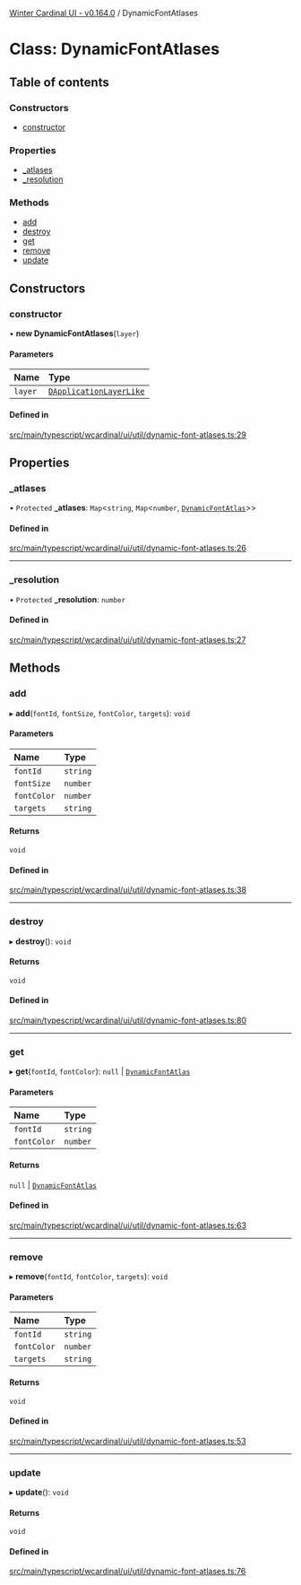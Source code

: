 [Winter Cardinal UI - v0.164.0](../index.md) / DynamicFontAtlases

# Class: DynamicFontAtlases

## Table of contents

### Constructors

- [constructor](DynamicFontAtlases.md#constructor)

### Properties

- [\_atlases](DynamicFontAtlases.md#_atlases)
- [\_resolution](DynamicFontAtlases.md#_resolution)

### Methods

- [add](DynamicFontAtlases.md#add)
- [destroy](DynamicFontAtlases.md#destroy)
- [get](DynamicFontAtlases.md#get)
- [remove](DynamicFontAtlases.md#remove)
- [update](DynamicFontAtlases.md#update)

## Constructors

### constructor

• **new DynamicFontAtlases**(`layer`)

#### Parameters

| Name | Type |
| :------ | :------ |
| `layer` | [`DApplicationLayerLike`](../interfaces/DApplicationLayerLike.md) |

#### Defined in

[src/main/typescript/wcardinal/ui/util/dynamic-font-atlases.ts:29](https://github.com/winter-cardinal/winter-cardinal-ui/blob/v0.164.0/src/main/typescript/wcardinal/ui/util/dynamic-font-atlases.ts#L29)

## Properties

### \_atlases

• `Protected` **\_atlases**: `Map`<`string`, `Map`<`number`, [`DynamicFontAtlas`](DynamicFontAtlas.md)\>\>

#### Defined in

[src/main/typescript/wcardinal/ui/util/dynamic-font-atlases.ts:26](https://github.com/winter-cardinal/winter-cardinal-ui/blob/v0.164.0/src/main/typescript/wcardinal/ui/util/dynamic-font-atlases.ts#L26)

___

### \_resolution

• `Protected` **\_resolution**: `number`

#### Defined in

[src/main/typescript/wcardinal/ui/util/dynamic-font-atlases.ts:27](https://github.com/winter-cardinal/winter-cardinal-ui/blob/v0.164.0/src/main/typescript/wcardinal/ui/util/dynamic-font-atlases.ts#L27)

## Methods

### add

▸ **add**(`fontId`, `fontSize`, `fontColor`, `targets`): `void`

#### Parameters

| Name | Type |
| :------ | :------ |
| `fontId` | `string` |
| `fontSize` | `number` |
| `fontColor` | `number` |
| `targets` | `string` |

#### Returns

`void`

#### Defined in

[src/main/typescript/wcardinal/ui/util/dynamic-font-atlases.ts:38](https://github.com/winter-cardinal/winter-cardinal-ui/blob/v0.164.0/src/main/typescript/wcardinal/ui/util/dynamic-font-atlases.ts#L38)

___

### destroy

▸ **destroy**(): `void`

#### Returns

`void`

#### Defined in

[src/main/typescript/wcardinal/ui/util/dynamic-font-atlases.ts:80](https://github.com/winter-cardinal/winter-cardinal-ui/blob/v0.164.0/src/main/typescript/wcardinal/ui/util/dynamic-font-atlases.ts#L80)

___

### get

▸ **get**(`fontId`, `fontColor`): ``null`` \| [`DynamicFontAtlas`](DynamicFontAtlas.md)

#### Parameters

| Name | Type |
| :------ | :------ |
| `fontId` | `string` |
| `fontColor` | `number` |

#### Returns

``null`` \| [`DynamicFontAtlas`](DynamicFontAtlas.md)

#### Defined in

[src/main/typescript/wcardinal/ui/util/dynamic-font-atlases.ts:63](https://github.com/winter-cardinal/winter-cardinal-ui/blob/v0.164.0/src/main/typescript/wcardinal/ui/util/dynamic-font-atlases.ts#L63)

___

### remove

▸ **remove**(`fontId`, `fontColor`, `targets`): `void`

#### Parameters

| Name | Type |
| :------ | :------ |
| `fontId` | `string` |
| `fontColor` | `number` |
| `targets` | `string` |

#### Returns

`void`

#### Defined in

[src/main/typescript/wcardinal/ui/util/dynamic-font-atlases.ts:53](https://github.com/winter-cardinal/winter-cardinal-ui/blob/v0.164.0/src/main/typescript/wcardinal/ui/util/dynamic-font-atlases.ts#L53)

___

### update

▸ **update**(): `void`

#### Returns

`void`

#### Defined in

[src/main/typescript/wcardinal/ui/util/dynamic-font-atlases.ts:76](https://github.com/winter-cardinal/winter-cardinal-ui/blob/v0.164.0/src/main/typescript/wcardinal/ui/util/dynamic-font-atlases.ts#L76)
